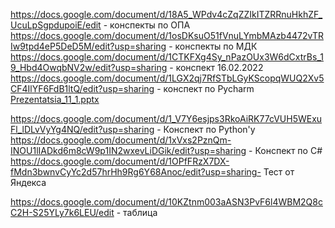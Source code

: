 https://docs.google.com/document/d/18A5_WPdv4cZqZZIkITZRRnuHkhZF_UcuLpSgpdupoiE/edit - конспекты по  ОПА
https://docs.google.com/document/d/1osDKsuO51fVnuLYmbMAzb4472vTRIw9tpd4eP5DeD5M/edit?usp=sharing - конспекты по МДК
https://docs.google.com/document/d/1CTKFXg4Sy_nPazOUx3W6dCxtrBs_19_Hbd4OwqbNV2w/edit?usp=sharing - конспект 16.02.2022
https://docs.google.com/document/d/1LGX2qj7RfSTbLGyKScopqWUQ2Xv5CF4IlYF6FdB1ltQ/edit?usp=sharing - конспект по Pycharm
[Prezentatsia_11_1.pptx](https://github.com/nazirov21/Nazirov-Y.-K.-21-/files/9876587/Prezentatsia_11_1.pptx)

https://docs.google.com/document/d/1_V7Y6esjps3RkoAiRK77cVUH5WExuFl_lDLvVyYg4NQ/edit?usp=sharing - Конспект по Python'y
https://docs.google.com/document/d/1xVxs2PznQm-INOU1lIADkd6m8cW9p1IN2wxevLiDGik/edit?usp=sharing - Конспект по C# 
https://docs.google.com/document/d/1OPfFRzX7DX-fMdn3bwnvCyYc2d57hrHh9Rg6Y68Anoc/edit?usp=sharing- Тест от Яндекса

https://docs.google.com/document/d/10KZtnm003aASN3PvF6l4WBM2Q8cC2H-S25YLy7k6LEU/edit - таблица 
